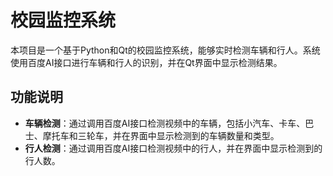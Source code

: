 # 校园监控系统

本项目是一个基于Python和Qt的校园监控系统，能够实时检测车辆和行人。系统使用百度AI接口进行车辆和行人的识别，并在Qt界面中显示检测结果。

## 功能说明

- **车辆检测**：通过调用百度AI接口检测视频中的车辆，包括小汽车、卡车、巴士、摩托车和三轮车，并在界面中显示检测到的车辆数量和类型。
- **行人检测**：通过调用百度AI接口检测视频中的行人，并在界面中显示检测到的行人数。



